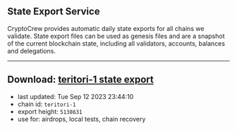 ## State Export Service
CryptoCrew provides automatic daily state exports for all chains we validate. State export files can be used as genesis files and are a snapshot of the current blockchain state, including all validators, accounts, balances and delegations.

---
**Download: [teritori-1 state export](https://dl.ccvalidators.com/SERVICE/teritori/teritori-1_export_5138631.json)**
---

- last updated: Tue Sep 12 2023 23:44:10
- chain id: `teritori-1`
- export height: `5138631`
- use for: airdrops, local tests, chain recovery
